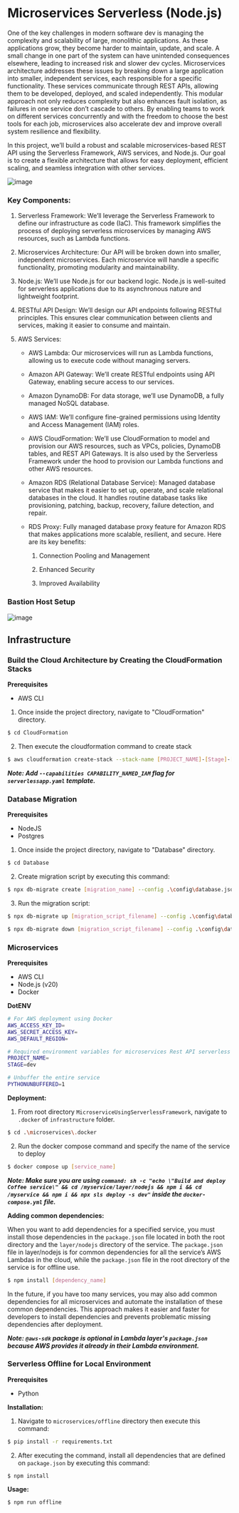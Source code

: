 # Microservices Serverless (Node.js)

One of the key challenges in modern software dev is managing the complexity and scalability of large, monolithic applications. As these applications grow, they become harder to maintain, update, and scale. A small change in one part of the system can have unintended consequences elsewhere, leading to increased risk and slower dev cycles. Microservices architecture addresses these issues by breaking down a large application into smaller, independent services, each responsible for a specific functionality. These services communicate through REST APIs, allowing them to be developed, deployed, and scaled independently. This modular approach not only reduces complexity but also enhances fault isolation, as failures in one service don’t cascade to others. By enabling teams to work on different services concurrently and with the freedom to choose the best tools for each job, microservices also accelerate dev and improve overall system resilience and flexibility.

In this project, we’ll build a robust and scalable microservices-based REST API using the Serverless Framework, AWS services, and Node.js. Our goal is to create a flexible architecture that allows for easy deployment, efficient scaling, and seamless integration with other services.

![image](./assets/ServerlessApp.drawio.png)

### Key Components:

1. Serverless Framework: We’ll leverage the Serverless Framework to define our infrastructure as code (IaC). This framework simplifies the process of deploying serverless microservices by managing AWS resources, such as Lambda functions.

2. Microservices Architecture: Our API will be broken down into smaller, independent microservices. Each microservice will handle a specific functionality, promoting modularity and maintainability.

3. Node.js: We’ll use Node.js for our backend logic. Node.js is well-suited for serverless applications due to its asynchronous nature and lightweight footprint.

4. RESTful API Design: We’ll design our API endpoints following RESTful principles. This ensures clear communication between clients and services, making it easier to consume and maintain.

5. AWS Services:

   - AWS Lambda: Our microservices will run as Lambda functions, allowing us to execute code without managing servers.

   - Amazon API Gateway: We’ll create RESTful endpoints using API Gateway, enabling secure access to our services.

   - Amazon DynamoDB: For data storage, we’ll use DynamoDB, a fully managed NoSQL database.

   - AWS IAM: We’ll configure fine-grained permissions using Identity and Access Management (IAM) roles.

   - AWS CloudFormation: We’ll use CloudFormation to model and provision our AWS resources, such as VPCs, policies, DynamoDB tables, and REST API Gateways. It is also used by the Serverless Framework under the hood to provision our Lambda functions and other AWS resources.

   - Amazon RDS (Relational Database Service): Managed database service that makes it easier to set up, operate, and scale relational databases in the cloud. It handles routine database tasks like provisioning, patching, backup, recovery, failure detection, and repair.

   - RDS Proxy: Fully managed database proxy feature for Amazon RDS that makes applications more scalable, resilient, and secure. Here are its key benefits:

     1. Connection Pooling and Management

     2. Enhanced Security

     3. Improved Availability

### Bastion Host Setup

![image](./assets/BastionHostSetup.drawio.png)

## Infrastructure

### Build the Cloud Architecture by Creating the CloudFormation Stacks

**Prerequisites**

- AWS CLI

1. Once inside the project directory, navigate to "CloudFormation" directory.

```bash
$ cd CloudFormation
```

2. Then execute the cloudformation command to create stack

```bash
$ aws cloudformation create-stack --stack-name [PROJECT_NAME]-[Stage]-[TEMPLATE_NAME] --template-body file://templates/[TEMPLATE_NAME].yaml --parameters ParameterKey=ProjectName,ParameterValue=[PROJECT_NAME] ParameterKey=Stage,ParameterValue=[Stage] --profile [aws_profile]
```

**_Note: Add `--capabilities CAPABILITY_NAMED_IAM` flag for `serverlessapp.yaml` template._**

### Database Migration

**Prerequisites**

- NodeJS
- Postgres

1. Once inside the project directory, navigate to "Database" directory.

```bash
$ cd Database
```

2. Create migration script by executing this command:

```bash
$ npx db-migrate create [migration_name] --config .\config\database.json -e [database_environment]
```

3. Run the migration script:

```bash
$ npx db-migrate up [migration_script_filename] --config .\config\database.json -e [database_environment]
```

```bash
$ npx db-migrate down [migration_script_filename] --config .\config\database.json -e [database_environment]
```

### Microservices

**Prerequisites**

- AWS CLI
- Node.js (v20)
- Docker

**DotENV**

```bash
# For AWS deployment using Docker
AWS_ACCESS_KEY_ID=
AWS_SECRET_ACCESS_KEY=
AWS_DEFAULT_REGION=

# Required environment variables for microservices Rest API serverless
PROJECT_NAME=
STAGE=dev

# Unbuffer the entire service
PYTHONUNBUFFERED=1
```

**Deployment:**

1. From root directory `MicroserviceUsingServerlessFramework`, navigate to `.docker` of `infrastructure` folder.

```bash
$ cd .\microservices\.docker
```

2. Run the docker compose command and specify the name of the service to deploy

```bash
$ docker compose up [service_name]
```

**_Note: Make sure you are using `command: sh -c "echo \"Build and deploy Coffee service\" && cd /myservice/layer/nodejs && npm i && cd /myservice && npm i && npx sls deploy -s dev"` inside the `docker-compose.yml` file._**

**Adding common dependencies:**

When you want to add dependencies for a specified service, you must install those dependencies in the `package.json` file located in both the root directory and the `layer/nodejs` directory of the service. The `package.json` file in layer/nodejs is for common dependencies for all the service’s AWS Lambdas in the cloud, while the `package.json` file in the root directory of the service is for offline use.

```bash
$ npm install [dependency_name]
```

In the future, if you have too many services, you may also add common dependencies for all microservices and automate the installation of these common dependencies. This approach makes it easier and faster for developers to install dependencies and prevents problematic missing dependencies after deployment.

**_Note: `@aws-sdk` package is optional in Lambda layer's `package.json` because AWS provides it already in their Lambda environment._**

### Serverless Offline for Local Environment

**Prerequisites**

- Python

**Installation:**

1. Navigate to `microservices/offline` directory then execute this command:

```bash
$ pip install -r requirements.txt
```

2. After executing the command, install all dependencies that are defined on `package.json` by executing this command:

```
$ npm install
```

**Usage:**

```bash
$ npm run offline
```
